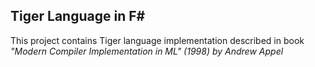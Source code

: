 ## Tiger Language in F#

This project contains Tiger language implementation described in book _"Modern Compiler Implementation in ML" (1998)
by Andrew Appel_